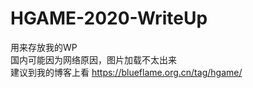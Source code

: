 # HGAME-2020-WriteUp
用来存放我的WP  
国内可能因为网络原因，图片加载不太出来  
建议到我的博客上看
https://blueflame.org.cn/tag/hgame/
